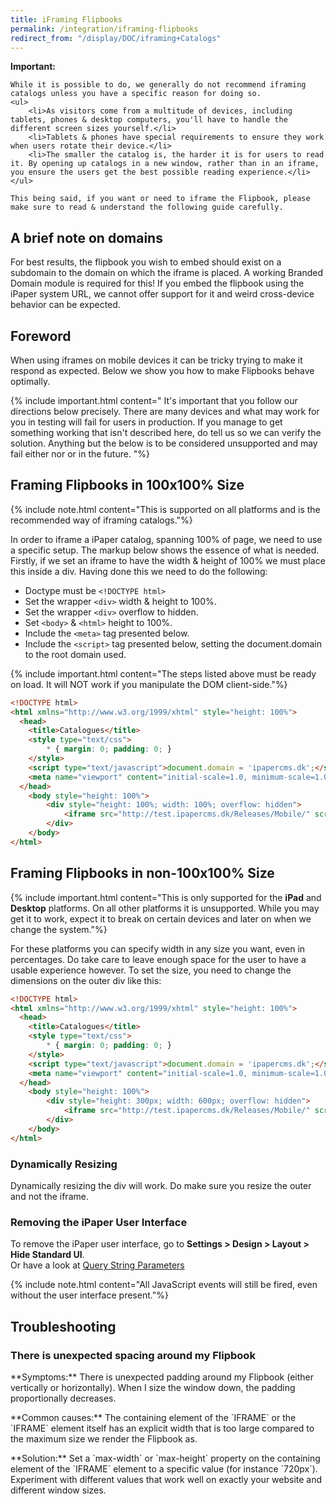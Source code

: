 ```yaml
---
title: iFraming Flipbooks
permalink: /integration/iframing-flipbooks
redirect_from: "/display/DOC/iframing+Catalogs"
---
```


<div class="alert alert-warning">
	<i class="fa fa-warning"></i>
	<b>Important:</b>

	While it is possible to do, we generally do not recommend iframing catalogs unless you have a specific reason for doing so.
	<ul>
		<li>As visitors come from a multitude of devices, including tablets, phones & desktop computers, you'll have to handle the different screen sizes yourself.</li>
		<li>Tablets & phones have special requirements to ensure they work when users rotate their device.</li>
		<li>The smaller the catalog is, the harder it is for users to read it. By opening up catalogs in a new window, rather than in an iframe, you ensure the users get the best possible reading experience.</li>
	</ul>

	This being said, if you want or need to iframe the Flipbook, please make sure to read & understand the following guide carefully.
</div>

## A brief note on domains

For best results, the flipbook you wish to embed should exist on a subdomain to the domain on which the iframe is placed.
A working Branded Domain module is required for this!
If you embed the flipbook using the iPaper system URL, we cannot offer support for it and weird cross-device behavior can be expected.


## Foreword

When using iframes on mobile devices it can be tricky trying to make it respond as expected. Below we show you how to make Flipbooks behave optimally.

{% include important.html content="
	It's important that you follow our directions below precisely. There are many devices and what may work for you in testing will fail for users in production. If you manage to get something working that isn't described here, do tell us so we can verify the 	solution. Anything but the below is to be considered unsupported and may fail either nor or in the future.
"%}


## Framing Flipbooks in 100x100% Size

{% include note.html content="This is supported on all platforms and is the recommended way of iframing catalogs."%}

In order to iframe a iPaper catalog, spanning 100% of page, we need to use a specific setup. The markup below shows the essence of what is needed. Firstly, if we set an iframe to have the width & height of 100% we must place this inside a div. Having done this we need to do the following:
* Doctype must be ```<!DOCTYPE html>```
* Set the wrapper ```<div>``` width & height to 100%.
* Set the wrapper ```<div>``` overflow to hidden.
* Set ```<body>``` & ```<html>``` height to 100%.
* Include the ```<meta>``` tag presented below.
* Include the ```<script>``` tag presented below, setting the document.domain to the root domain used.

{% include important.html content="The steps listed above must be ready on load. It will NOT work if you manipulate the DOM client-side."%}

```html
<!DOCTYPE html>
<html xmlns="http://www.w3.org/1999/xhtml" style="height: 100%">
  <head>
    <title>Catalogues</title>
    <style type="text/css">
        * { margin: 0; padding: 0; }
    </style>
    <script type="text/javascript">document.domain = 'ipapercms.dk';</script>
    <meta name="viewport" content="initial-scale=1.0, minimum-scale=1.0, maximum-scale=1.0, user-scalable=no, width=device-width" />
  </head>
    <body style="height: 100%">
        <div style="height: 100%; width: 100%; overflow: hidden">
            <iframe src="http://test.ipapercms.dk/Releases/Mobile/" scrolling="no" frameborder="0" style="width: 100%; height: 100%"></iframe>
        </div>
    </body>
</html>
```

## Framing Flipbooks in non-100x100% Size

{% include important.html content="This is only supported for the <b>iPad</b> and <b>Desktop</b> platforms. On all other platforms it is unsupported. While you may get it to work, expect it to break on certain devices and later on when we change the system."%}

For these platforms you can specify width in any size you want, even in percentages. Do take care to leave enough space for the user to have a usable experience however. To set the size, you need to change the dimensions on the outer div like this:

```html
<!DOCTYPE html>
<html xmlns="http://www.w3.org/1999/xhtml" style="height: 100%">
  <head>
    <title>Catalogues</title>
    <style type="text/css">
        * { margin: 0; padding: 0; }
    </style>
    <script type="text/javascript">document.domain = 'ipapercms.dk';</script>
    <meta name="viewport" content="initial-scale=1.0, minimum-scale=1.0, maximum-scale=1.0, user-scalable=no, width=device-width" />
  </head>
    <body style="height: 100%">
        <div style="height: 300px; width: 600px; overflow: hidden">
            <iframe src="http://test.ipapercms.dk/Releases/Mobile/" scrolling="no" frameborder="0" style="width: 100%; height: 100%"></iframe>
        </div>
    </body>
</html>
```

### Dynamically Resizing
Dynamically resizing the div will work. Do make sure you resize the outer and not the iframe.

### Removing the iPaper User Interface
To remove the iPaper user interface, go to <b>Settings > Design > Layout > Hide Standard UI</b>.   
Or have a look at [Query String Parameters](/integration/query-string-parameters#hidestandardui)   

{% include note.html content="All JavaScript events will still be fired, even without the user interface present."%}

## Troubleshooting

### There is unexpected spacing around my Flipbook
<p>**Symptoms:** There is unexpected padding around my Flipbook (either vertically or horizontally). When I size the window down, the padding proportionally decreases.</p>
<p>**Common causes:** The containing element of the `IFRAME` or the `IFRAME` element itself has an explicit width that is too large compared to the maximum size we render the Flipbook as.</p>
<p>**Solution:** Set a `max-width` or `max-height` property on the containing element of the `IFRAME` element to a specific value (for instance `720px`). Experiment with different values that work well on exactly your website and different window sizes.</p>
